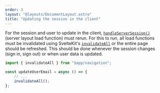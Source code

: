 ```yaml
---
order: 3
layout: "@layouts/DocumentLayout.astro"
title: "Updating the session in the client"
---
```


For the session and user to update in the client, [`handleServerSession()`](/sveltekit/api-reference/server-api#handleserversession) (server layout load function) must rerun. For this to run, all load functions must be invalidated using SvelteKit's [`invalidateAll`](https://kit.svelte.dev/docs/modules#$app-navigation-invalidateall) or the entire page should be refreshed. This should be done whenever the session changes (sign in, sign out) or when user data is updated.

```ts
import { invalidateAll } from "$app/navigation";

const updateUserEmail = async () => {
	// ...
	invalidateAll();
};
```
